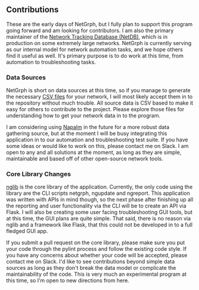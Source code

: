 ## Contributions

These are the early days of NetGrph, but I fully plan to support this program
going forward and am looking for contributors. I am also the primary maintainer
of the [Network Tracking Database
(NetDB)](http://netdbtracking.sourceforge.net/), which is in production on some
extremely large networks. NetGrph is currently serving as our internal model for
network automation tasks, and we hope others find it useful as well. It's
primary purpose is to do work at this time, from automation to troubleshooting
tasks.

### Data Sources

NetGrph is short on data sources at this time, so if you manage to generate the
necessary [CSV files](csv/) for your network, I will most likely accept them in
to the repository without much trouble. All source data is CSV based to make it
easy for others to contribute to the project. Please explore those files for
understanding how to get your network data in to the program.

I am considering using [Napalm](https://github.com/napalm-automation/napalm) in
the future for a more robust data gathering source, but at the moment I will be
busy integrating this application in to our automation and troubleshooting test
suite. If you have some ideas or would like to work on this, please contact me
on Slack. I am open to any and all solutions at the moment, as long as they are
simple, maintainable and based off of other open-source network tools.

### Core Library Changes

[nglib](nglib/) is the core library of the application. Currently, the only code
using the library are the CLI scripts netgrph, ngupdate and ngreport. This
application was written with APIs in mind though, so the next phase after
finishing up all the reporting and user functionality via the CLI will be to
create an API via Flask. I will also be creating some user facing
troubleshooting GUI tools, but at this time, the GUI plans are quite simple.
That said, there is no reason via nglib and a framework like Flask, that this
could not be developed in to a full fledged GUI app.

If you submit a pull request on the core library, please make sure you put your
code through the pylint process and follow the existing code style. If you have
any concerns about whether your code will be accepted, please contact me on
Slack. I'd like to see contributions beyond simple data sources as long as they
don't break the data model or complicate the maintainability of the code. This
is very much an experimental program at this time, so I'm open to new directions
from here.
